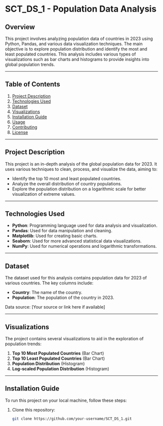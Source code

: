 # SCT_DS_1 - Population Data Analysis

## Overview

This project involves analyzing population data of countries in 2023 using Python, Pandas, and various data visualization techniques. The main objective is to explore population distribution and identify the most and least populated countries. This analysis includes various types of visualizations such as bar charts and histograms to provide insights into global population trends.

---

## Table of Contents
1. [Project Description](#project-description)
2. [Technologies Used](#technologies-used)
3. [Dataset](#dataset)
4. [Visualizations](#visualizations)
5. [Installation Guide](#installation-guide)
6. [Usage](#usage)
7. [Contributing](#contributing)
8. [License](#license)

---

## Project Description

This project is an in-depth analysis of the global population data for 2023. It uses various techniques to clean, process, and visualize the data, aiming to:
- Identify the top 10 most and least populated countries.
- Analyze the overall distribution of country populations.
- Explore the population distribution on a logarithmic scale for better visualization of extreme values.

---

## Technologies Used

- **Python**: Programming language used for data analysis and visualization.
- **Pandas**: Used for data manipulation and cleaning.
- **Matplotlib**: Used for creating basic charts.
- **Seaborn**: Used for more advanced statistical data visualizations.
- **NumPy**: Used for numerical operations and logarithmic transformations.

---

## Dataset

The dataset used for this analysis contains population data for 2023 of various countries. The key columns include:
- **Country**: The name of the country.
- **Population**: The population of the country in 2023.

Data source: [Your source or link here if available]

---

## Visualizations

The project contains several visualizations to aid in the exploration of population trends:

1. **Top 10 Most Populated Countries** (Bar Chart)
2. **Top 10 Least Populated Countries** (Bar Chart)
3. **Population Distribution** (Histogram)
4. **Log-scaled Population Distribution** (Histogram)

---

## Installation Guide

To run this project on your local machine, follow these steps:

1. Clone this repository:
   ```bash
   git clone https://github.com/your-username/SCT_DS_1.git

